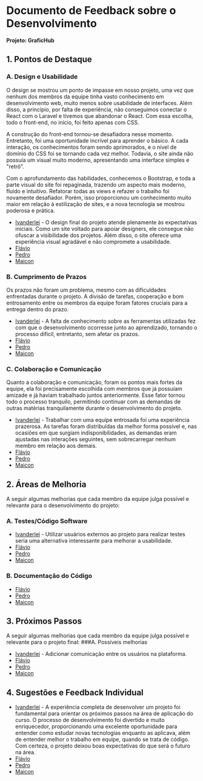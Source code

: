 # Documento de Feedback sobre o Desenvolvimento

**Projeto: GraficHub**

## 1. Pontos de Destaque

### A. Design e Usabilidade
O design se mostrou um ponto de impasse em nosso projeto, uma vez que nenhum dos membros da equipe tinha vasto conhecimento em desenvolvimento web, muito menos sobre usabilidade de interfaces. Além disso, a princípio, por falta de experiência, não conseguimos conectar o React com o Laravel e tivemos que abandonar o React. Com essa escolha, todo o front-end, no início, foi feito apenas com CSS.

A construção do front-end tornou-se desafiadora nesse momento. Entretanto, foi uma oportunidade incrível para aprender o básico. A cada interação, os conhecimentos foram sendo aprimorados, e o nível de domínio do CSS foi se tornando cada vez melhor. Todavia, o site ainda não possuía um visual muito moderno, apresentando uma interface simples e "retrô".

Com o aprofundamento das habilidades, conhecemos o Bootstrap, e toda a parte visual do site foi repaginada, trazendo um aspecto mais moderno, fluido e intuitivo. Refatorar todas as views e refazer o trabalho foi novamente desafiador. Porém, isso proporcionou um conhecimento muito maior em relação à estilização de sites, e a nova tecnologia se mostrou poderosa e prática.

- [Ivanderlei](https://github.com/Filinho) - O design final do projeto atende plenamente às expectativas iniciais. Como um site voltado para apoiar designers, ele consegue não ofuscar a visibilidade dos projetos. Além disso, o site oferece uma experiência visual agradável e não compromete a usabilidade.
- [Flávio](https://github.com/flaviorss)
- [Pedro](https://github.com/pedrogabdias)
- [Maicon](https://github.com/maiconpml)

### B. Cumprimento de Prazos
Os prazos não foram um problema, mesmo com as dificuldades enfrentadas durante o projeto. A divisão de tarefas, cooperação e bom entrosamento entre os membros da equipe foram fatores cruciais para a entrega dentro do prazo.

- [Ivanderlei](https://github.com/Filinho) - A falta de conhecimento sobre as ferramentas utilizadas fez com que o desenvolvimento ocorresse junto ao aprendizado, tornando o processo difícil, entretanto, sem afetar os prazos.
- [Flávio](https://github.com/flaviorss)
- [Pedro](https://github.com/pedrogabdias)
- [Maicon](https://github.com/maiconpml)

### C. Colaboração e Comunicação
Quanto a colaboração e comunicação, foram os pontos mais fortes da equipe, ela foi precisamente escolhida com membros que já possuíam amizade e já haviam trabalhado juntos anteriormente. Esse fator tornou todo o processo tranquilo, permitindo continuar com as demandas de outras matérias tranquilamente durante o desenvolvimento do projeto.
- [Ivanderlei](https://github.com/Filinho) - Trabalhar com uma equipe entrosada foi uma experiência prazerosa. As tarefas foram distribuídas da melhor forma possível e, nas ocasiões em que surgiam indisponibilidades, as demandas eram ajustadas nas interações seguintes, sem sobrecarregar nenhum membro em relação aos demais.
- [Flávio](https://github.com/flaviorss)
- [Pedro](https://github.com/pedrogabdias)
- [Maicon](https://github.com/maiconpml)


## 2. Áreas de Melhoria
A seguir algumas melhorias que cada membro da equipe julga possível e relevante para o desenvolvimento do projeto:

### A. Testes/Código Software
- [Ivanderlei](https://github.com/Filinho) - Utilizar usuários externos ao projeto para realizar testes seria uma alternativa interessante para melhorar a usabilidade.
- [Flávio](https://github.com/flaviorss)
- [Pedro](https://github.com/pedrogabdias)
- [Maicon](https://github.com/maiconpml)
### B. Documentação do Código
- [Flávio](https://github.com/flaviorss)
- [Pedro](https://github.com/pedrogabdias)
- [Maicon](https://github.com/maiconpml)

## 3. Próximos Passos
A seguir algumas melhorias que cada membro da equipe julga possível e relevante para o projeto final:
###A. Possíveis melhorias
- [Ivanderlei](https://github.com/Filinho) - Adicionar comunicação entre os usuários na plataforma.
- [Flávio](https://github.com/flaviorss)
- [Pedro](https://github.com/pedrogabdias)
- [Maicon](https://github.com/maiconpml)
## 4. Sugestões e Feedback Individual
- [Ivanderlei](https://github.com/Filinho) - A experiência completa de desenvolver um projeto foi fundamental para orientar os próximos passos na área de aplicação do curso. O processo de desenvolvimento foi divertido e muito enriquecedor, proporcionando uma excelente oportunidade para entender como estudar novas tecnologias enquanto as aplicava, além de entender melhor o trabalho em equipe, quando se trata de código. Com certeza, o projeto deixou boas expectativas do que será o futuro na área.
- [Flávio](https://github.com/flaviorss)
- [Pedro](https://github.com/pedrogabdias)
- [Maicon](https://github.com/maiconpml)
